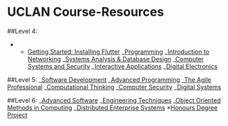 # UCLAN Course-Resources

##Level 4:

- - [Getting Started: Installing Flutter](https://github.com/JoeNutt/Introduction_To_Programming)
    _[Programming](https://github.com/JoeNutt/Programming)
    _[Introduction to Networking](https://github.com/JoeNutt/Introduction_To_Networking)
    _[Systems Analysis & Database Design](https://github.com/JoeNutt/Computer_Systems_and_Security)
    _[Computer Systems and Security](https://github.com/JoeNutt/Computer_Systems_and_Security)
    _[Interactive Applications](https://github.com/JoeNutt/Interactive_Applications)
    _[Digital Electronics](https://github.com/JoeNutt/Digital_Electronics)

##Level 5:
_[Software Development]()
_[Advanced Programming]()
_[The Agile Professional]()
_[Computational Thinking]()
_[Computer Security]()
_[Digital Systems]()

##Level 6:
_[Advanced Software]()
_[Engineering Techniques]()
_[Object Oriented Methods in Computing]()
_[Distributed Enterprise Systems]() \*[Honours Degree Project]()

